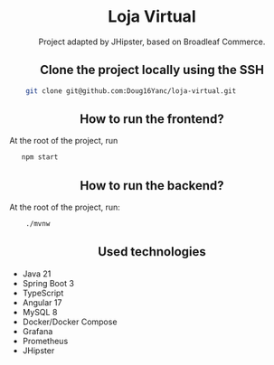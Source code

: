 
<h1 align="center" width="100">Loja Virtual</h1>

<p align="center">
  Project adapted by JHipster, based on Broadleaf Commerce.
</p>

<h2 align="center">Clone the project locally using the SSH</h2>
<p alig="center">

  ```bash
      git clone git@github.com:Doug16Yanc/loja-virtual.git
 ```

<h2 align="center">How to run the frontend? </h2>

<p align="center">

At the root of the project, run
  
  ```bash
     npm start
 ```
</p>

<h2 align="center">How to run the backend?</h2>

<p align="center">

At the root of the project, run: 

  ```bash
      ./mvnw
 ```
</p>

<h2 align="center">Used technologies</h2>

<p align="center">

   - Java 21
   - Spring Boot 3
   - TypeScript
   - Angular 17
   - MySQL 8
   - Docker/Docker Compose
   - Grafana
   - Prometheus
   - JHipster

</p>
